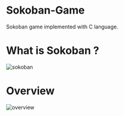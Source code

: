 # Sokoban-Game
Sokoban game implemented with C language.

# What is Sokoban ? 
![sokoban](https://user-images.githubusercontent.com/24523745/92641576-dd6c3200-f2d6-11ea-9e2e-ff337c97e576.jpeg)

# Overview 
![overview](https://user-images.githubusercontent.com/24523745/92642416-73588a80-f2e0-11ea-94c2-270372d80a63.png)


